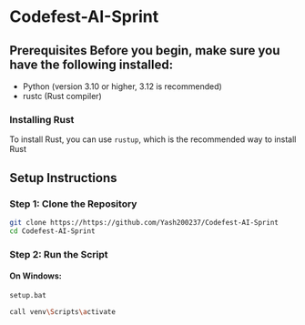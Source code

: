 # Codefest-AI-Sprint

## Prerequisites Before you begin, make sure you have the following installed: 
- Python (version 3.10 or higher, 3.12 is recommended) 
- rustc (Rust compiler) 
### Installing Rust 
To install Rust, you can use `rustup`, which is the recommended way to install Rust
## Setup Instructions 
### Step 1: Clone the Repository 
```sh 
git clone https://https://github.com/Yash200237/Codefest-AI-Sprint 
cd Codefest-AI-Sprint
```
### Step 2: Run the Script

#### On Windows:
```sh
setup.bat
```
```sh
call venv\Scripts\activate
```

